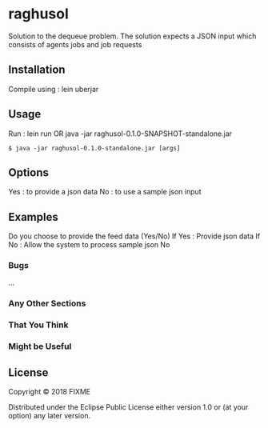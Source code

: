 # raghusol

Solution to the dequeue problem.
The solution expects a JSON input which consists of 
agents
jobs and 
job requests

## Installation

Compile using : lein uberjar

## Usage


Run : lein run OR
      java -jar raghusol-0.1.0-SNAPSHOT-standalone.jar

    $ java -jar raghusol-0.1.0-standalone.jar [args]

## Options

Yes : to provide a json data
No : to use a sample json input

## Examples

Do you choose to provide the feed data (Yes/No)
If Yes : Provide json data 
If No : Allow the system to process sample json
No

### Bugs

...

### Any Other Sections
### That You Think
### Might be Useful

## License

Copyright © 2018 FIXME

Distributed under the Eclipse Public License either version 1.0 or (at
your option) any later version.
